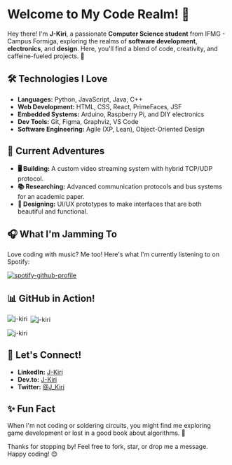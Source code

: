 # Welcome to My Code Realm! 👾

Hey there! I'm **J-Kiri**, a passionate **Computer Science student** from IFMG - Campus Formiga, exploring the realms of **software development**, **electronics**, and **design**. Here, you'll find a blend of code, creativity, and caffeine-fueled projects. 🚀

## 🛠️ Technologies I Love

- **Languages:** Python, JavaScript, Java, C++
- **Web Development:** HTML, CSS, React, PrimeFaces, JSF
- **Embedded Systems:** Arduino, Raspberry Pi, and DIY electronics
- **Dev Tools:** Git, Figma, Graphviz, VS Code
- **Software Engineering:** Agile (XP, Lean), Object-Oriented Design

## 🌌 Current Adventures

- **🖥️ Building:** A custom video streaming system with hybrid TCP/UDP protocol.
- **📚 Researching:** Advanced communication protocols and bus systems for an academic paper.
- **🎨 Designing:** UI/UX prototypes to make interfaces that are both beautiful and functional.

## 🎧 What I'm Jamming To

Love coding with music? Me too! Here's what I'm currently listening to on Spotify:

[![spotify-github-profile](https://spotify-github-profile.kittinanx.com/api/view?uid=c05doikx2weaw2vhm4618ktbt&cover_image=true&theme=natemoo-re&show_offline=false&background_color=121212&interchange=false&bar_color=53b14f&bar_color_cover=true)](https://spotify-github-profile.kittinanx.com/api/view?uid=c05doikx2weaw2vhm4618ktbt&redirect=true)

## 📊 GitHub in Action!

<p><img align="left" src="https://github-readme-stats.vercel.app/api/top-langs?username=j-kiri&show_icons=true&theme=dark&locale=en&layout=compact" alt="j-kiri" /></p>

<p>&nbsp;<img align="center" src="https://github-readme-stats.vercel.app/api?username=j-kiri&show_icons=true&theme=dark&locale=en" alt="j-kiri" /></p>

<p><img align="center" src="https://github-readme-streak-stats.herokuapp.com/?user=j-kiri&theme=dark" alt="j-kiri" /></p>

## 🚀 Let's Connect!

- **LinkedIn:** [J-Kiri](https://www.linkedin.com/in/your-linkedin-profile)
- **Dev.to:** [J-Kiri](https://dev.to/your_username)
- **Twitter:** [@J_Kiri](https://twitter.com/your_twitter_handle)

## ✨ Fun Fact

When I'm not coding or soldering circuits, you might find me exploring game development or lost in a good book about algorithms. 📖

Thanks for stopping by! Feel free to fork, star, or drop me a message. Happy coding! 😊
